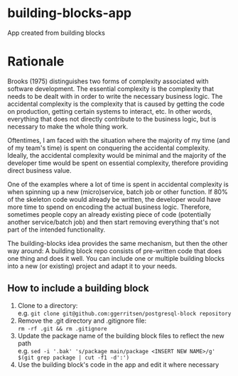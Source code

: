 # building-blocks-app
App created from building blocks

# Rationale
Brooks (1975) distinguishes two forms of complexity associated with software development. 
The essential complexity is the complexity that needs to be dealt with in order to write the necessary business logic.
The accidental complexity is the complexity that is caused by getting the code on production, getting certain systems to interact, etc. In other words, everything that does not directly contribute to the business logic, but is necessary to make the whole thing work. 

Oftentimes, I am faced with the situation where the majority of my time (and of my team's time) is spent on conquering the accidental complexity. 
Ideally, the accidental complexity would be minimal and the majority of the developer time would be spent on essential complexity, therefore providing direct business value. 

One of the examples where a lot of time is spent in accidental complexity is when spinning up a new (micro)service, batch job or other function. If 80% of the skeleton code would already be written, the developer would have more time to spend on encoding the actual business logic. Therefore, sometimes people copy an already existing piece of code (potentially another service/batch job) and then start removing everything that's not part of the intended functionality. 

The building-blocks idea provides the same mechanism, but then the other way around: 
A building block repo consists of pre-written code that does one thing and does it well. You can include one or multiple building blocks into a new (or existing) project and adapt it to your needs. 


## How to include a building block
1. Clone to a directory:  
e.g. `git clone git@github.com:ggerritsen/postgresql-block repository`
2. Remove the .git directory and .gitignore file:  
`rm -rf .git && rm .gitignore`
3. Update the package name of the building block files to reflect the new path  
e.g. `sed -i '.bak' 's/package main/package <INSERT NEW NAME>/g' $(git grep package | cut -f1 -d':')`
4. Use the building block's code in the app and edit it where necessary
